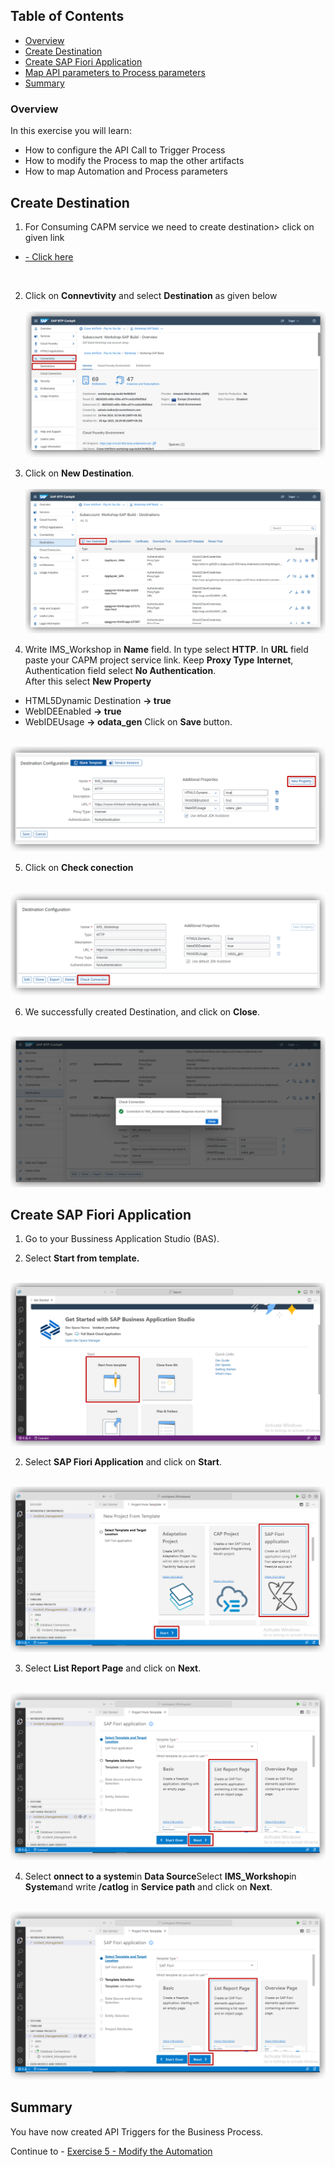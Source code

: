 ## Table of Contents
 - [Overview](#overview)
 - [Create Destination](#destination)
 - [Create SAP Fiori Application](#FioriApp)
 - [Map API parameters to Process parameters](#mapParameters)
 - [Summary](#summary)

### Overview <a name="overview"></a>

In this exercise you will learn:

- How to configure the API Call to Trigger Process
- How to modify the Process to map the other artifacts
- How to map Automation and Process parameters

## Create Destination <a name="destination"></a>

1. For Consuming CAPM service we need to create destination> click on given link <br>
-   [- Click here](https://emea.cockpit.btp.cloud.sap/cockpit/#/globalaccount/af288739-c527-4b65-b66d-0ed5e4010878/subaccount/d8241bf3-e68c-436e-a074-ced1e90d59ed/subaccountoverview)
<br>

2. Click on <b>Connevtivity</b> and select <b>Destination</b> as given below<br><br>
    ![01](./images//01.png)

3. Click on <b>New Destination</b>.<br><br>
    ![02](./images//02.png)

4. Write IMS_Workshop in <b>Name</b> field. In type select <b>HTTP</b>. In <b>URL</b> field paste your CAPM project service link. Keep <b>Proxy Type</b> <b>Internet</b>, Authentication field select <b>No Authentication</b>.<br>
After this select <b>New Property</b>
- HTML5Dynamic Destination <b>-> true</b>
- WebIDEEnabled <b>-> true</b>
- WebIDEUsage <b>-> odata_gen</b>
Click on <b>Save </b>button.
<br><br>

![03](./images//03.png)


5. Click on <b>Check conection</b>
<br><br>

![03](./images//06.png)

6. We successfully created Destination, and click on <b>Close</b>.
<br><br>

![03](./images//07.png)

## Create SAP Fiori Application <a name="FioriApp"></a>

1. Go to your Bussiness Application Studio (BAS).

2. Select <b>Start from template.</b>
<br><br>

![03](./images//08.png)

2. Select <b>SAP Fiori Application</b> and click on <b>Start</b>.
<br><br>

![03](./images//04.png)

3. Select <b>List Report Page</b> and click on <b>Next</b>.
<br><br>

![03](./images//05.png)

4. Select <b>onnect to a system</b>in <b>Data Source</b>Select <b>IMS_Workshop</b>in <b>System</b>and write <b>/catlog</b> in <b>Service path</b> and click on <b>Next</b>.
<br><br>

![03](./images//05.png)

## Summary <a name="summary"></a>

You have now created API Triggers for the Business Process.

Continue to - [Exercise 5 - Modify the Automation](../5_ModifyAutomation/Readme.md)
